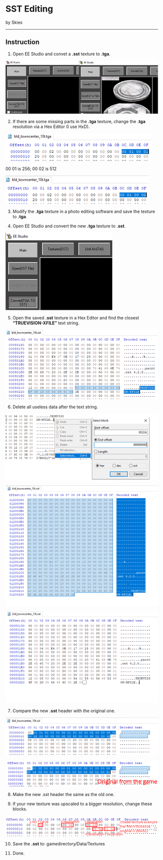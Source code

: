 # SST Editing

by Skies
___
## Instruction
1. Open EE Studio and convet a **.sst** texture to **.tga**.

![skies1.png](skies1.png)

2. If there are some missing parts in the **.tga** texture, change the **.tga** resolution via a Hex Editor (I use HxD).

![skies2.png](skies2.png)

00 01 is 256; 00 02 is 512

![skies3.png](skies3.png)

3. Modify the **.tga** texture in a photo editing software and save the texture to **.tga**.

4. Open EE Studio and convert the new **.tga** texture to **.sst**.

![skies4.png](skies4.png)

5. Open the saved **.sst** texture in a Hex Editor and find the closest **“TRUEVISION-XFILE”** text string.

![skies5.png](skies5.png)

6. Delete all useless data after the text string.

![skies6.png](skies6.png)

![skies7.png](skies7.png)

![skies8.png](skies8.png)

7. Compare the new **.sst** header with the original one.

![skies9.png](skies9.png)

![skies10.png](skies10.png)

8. Make the new .sst header the same as the old one.

9. If your new texture was upscaled to a bigger resolution, change these blocks.

![skies11.png](skies11.png)

10. Save the **.sst** to: gamedirectory/Data/Textures

11. Done.














